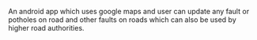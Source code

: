 An android app which uses google maps and user can update any fault or potholes on road and other faults on roads which can also be used by higher road authorities.

